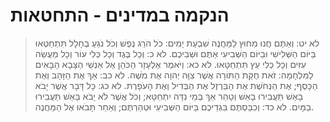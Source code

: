 # הנקמה במדינים - התחטאות

> לא יט: וְאַתֶּם חֲנוּ מִחוּץ לַמַּחֲנֶה שִׁבְעַת יָמִים:  כֹּל הֹרֵג נֶפֶשׁ וְכֹל נֹגֵעַ בֶּחָלָל תִּתְחַטְּאוּ בַּיּוֹם הַשְּׁלִישִׁי וּבַיּוֹם הַשְּׁבִיעִי אַתֶּם וּשְׁבִיכֶם.
> לא כ: וְכָל בֶּגֶד וְכָל כְּלִי עוֹר וְכָל מַעֲשֵׂה עִזִּים וְכָל כְּלִי עֵץ תִּתְחַטָּאוּ.
> לא כא: וַיֹּאמֶר אֶלְעָזָר הַכֹּהֵן אֶל אַנְשֵׁי הַצָּבָא הַבָּאִים לַמִּלְחָמָה:  זֹאת חֻקַּת הַתּוֹרָה אֲשֶׁר צִוָּה יְהוָה אֶת מֹשֶׁה.
> לא כב: אַךְ אֶת הַזָּהָב וְאֶת הַכָּסֶף; אֶת הַנְּחֹשֶׁת אֶת הַבַּרְזֶל אֶת הַבְּדִיל וְאֶת הָעֹפָרֶת.
> לא כג: כָּל דָּבָר אֲשֶׁר יָבֹא בָאֵשׁ תַּעֲבִירוּ בָאֵשׁ וְטָהֵר אַךְ בְּמֵי נִדָּה יִתְחַטָּא; וְכֹל אֲשֶׁר לֹא יָבֹא בָּאֵשׁ תַּעֲבִירוּ בַמָּיִם.
> לא כד: וְכִבַּסְתֶּם בִּגְדֵיכֶם בַּיּוֹם הַשְּׁבִיעִי וּטְהַרְתֶּם; וְאַחַר תָּבֹאוּ אֶל הַמַּחֲנֶה. 
 

